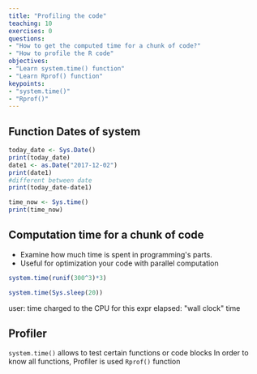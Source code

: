 ```yaml
---
title: "Profiling the code"
teaching: 10
exercises: 0
questions:
- "How to get the computed time for a chunk of code?"
- "How to profile the R code"
objectives:
- "Learn system.time() function"
- "Learn Rprof() function"
keypoints:
- "system.time()"
- "Rprof()"
---
```


## Function Dates of system
```r
today_date <- Sys.Date()
print(today_date)
date1 <- as.Date("2017-12-02")
print(date1)
#different between date
print(today_date-date1)

time_now <- Sys.time()
print(time_now)
```

## Computation time for a chunk of code
- Examine how much time is spent in programming's parts.
- Useful for optimization your code with parallel computation
```r
system.time(runif(300^3)*3)
```

```r
system.time(Sys.sleep(20))
```
user: time charged to the CPU for this expr elapsed: "wall clock" time

## Profiler
`system.time()` allows to test certain functions or code blocks In order to know all functions, Profiler is used `Rprof()` function
